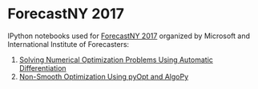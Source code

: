 # ForecastNY 2017
IPython notebooks used for [ForecastNY 2017](http://www.forecastny.com) organized by Microsoft and International Institute of Forecasters:
1. [Solving Numerical Optimization Problems Using Automatic Differentiation](https://nbviewer.jupyter.org/github/nicholashub/ForecastNY-2017/blob/master/Solving%20Numerical%20Optimization%20Problems%20Using%20Automatic%20Differentiation.ipynb)
2. [Non-Smooth Optimization Using pyOpt and AlgoPy](https://nbviewer.jupyter.org/github/nicholashub/ForecastNY-2017/blob/master/Non-Smooth%20Optimization%20Using%20pyOpt%20and%20AlgoPy.ipynb)
